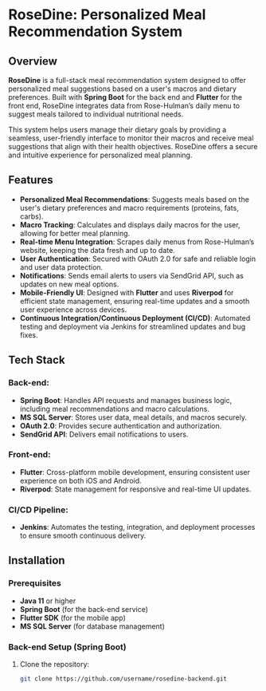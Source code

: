 # RoseDine: Personalized Meal Recommendation System

## Overview

**RoseDine** is a full-stack meal recommendation system designed to offer personalized meal suggestions based on a user's macros and dietary preferences. Built with **Spring Boot** for the back end and **Flutter** for the front end, RoseDine integrates data from Rose-Hulman’s daily menu to suggest meals tailored to individual nutritional needs.

This system helps users manage their dietary goals by providing a seamless, user-friendly interface to monitor their macros and receive meal suggestions that align with their health objectives. RoseDine offers a secure and intuitive experience for personalized meal planning.

## Features

- **Personalized Meal Recommendations**: Suggests meals based on the user's dietary preferences and macro requirements (proteins, fats, carbs).
- **Macro Tracking**: Calculates and displays daily macros for the user, allowing for better meal planning.
- **Real-time Menu Integration**: Scrapes daily menus from Rose-Hulman’s website, keeping the data fresh and up to date.
- **User Authentication**: Secured with OAuth 2.0 for safe and reliable login and user data protection.
- **Notifications**: Sends email alerts to users via SendGrid API, such as updates on new meal options.
- **Mobile-Friendly UI**: Designed with **Flutter** and uses **Riverpod** for efficient state management, ensuring real-time updates and a smooth user experience across devices.
- **Continuous Integration/Continuous Deployment (CI/CD)**: Automated testing and deployment via Jenkins for streamlined updates and bug fixes.

## Tech Stack

### Back-end: 
- **Spring Boot**: Handles API requests and manages business logic, including meal recommendations and macro calculations.
- **MS SQL Server**: Stores user data, meal details, and macros securely.
- **OAuth 2.0**: Provides secure authentication and authorization.
- **SendGrid API**: Delivers email notifications to users.

### Front-end: 
- **Flutter**: Cross-platform mobile development, ensuring consistent user experience on both iOS and Android.
- **Riverpod**: State management for responsive and real-time UI updates.

### CI/CD Pipeline:
- **Jenkins**: Automates the testing, integration, and deployment processes to ensure smooth continuous delivery.

## Installation

### Prerequisites

- **Java 11** or higher
- **Spring Boot** (for the back-end service)
- **Flutter SDK** (for the mobile app)
- **MS SQL Server** (for database management)

### Back-end Setup (Spring Boot)

1. Clone the repository:
   ```bash
   git clone https://github.com/username/rosedine-backend.git

